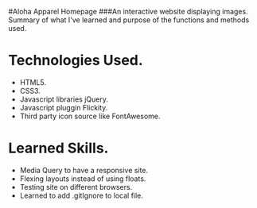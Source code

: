 #Aloha Apparel Homepage 
###An interactive website displaying images.
Summary of what I've learned and purpose of the functions and methods used.
# Technologies Used.
 * HTML5.
 * CSS3.
 * Javascript libraries jQuery.
 * Javascript pluggin Flickity.
 * Third party icon source like FontAwesome.
# Learned Skills.
 * Media Query to have a responsive site.
 * Flexing layouts instead of using floats.
 * Testing site on different browsers.
 * Learned to add .gitIgnore to local file.
